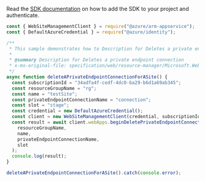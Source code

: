 Read the [SDK documentation](https://github.com/Azure/azure-sdk-for-js/blob/%40azure%2Farm-appservice_12.0.0/sdk/appservice/arm-appservice/README.md) on how to add the SDK to your project and authenticate.

```javascript
const { WebSiteManagementClient } = require("@azure/arm-appservice");
const { DefaultAzureCredential } = require("@azure/identity");

/**
 * This sample demonstrates how to Description for Deletes a private endpoint connection
 *
 * @summary Description for Deletes a private endpoint connection
 * x-ms-original-file: specification/web/resource-manager/Microsoft.Web/stable/2021-03-01/examples/DeleteSitePrivateEndpointConnectionSlot.json
 */
async function deleteAPrivateEndpointConnectionForASite() {
  const subscriptionId = "34adfa4f-cedf-4dc0-ba29-b6d1a69ab345";
  const resourceGroupName = "rg";
  const name = "testSite";
  const privateEndpointConnectionName = "connection";
  const slot = "stage";
  const credential = new DefaultAzureCredential();
  const client = new WebSiteManagementClient(credential, subscriptionId);
  const result = await client.webApps.beginDeletePrivateEndpointConnectionSlotAndWait(
    resourceGroupName,
    name,
    privateEndpointConnectionName,
    slot
  );
  console.log(result);
}

deleteAPrivateEndpointConnectionForASite().catch(console.error);
```
